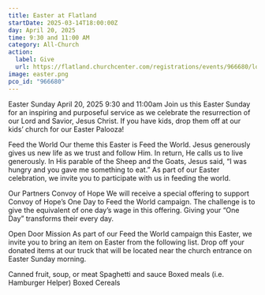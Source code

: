 ```yaml
---
title: Easter at Flatland
startDate: 2025-03-14T18:00:00Z
day: April 20, 2025
time: 9:30 and 11:00 AM
category: All-Church
action:
  label: Give
  url: https://flatland.churchcenter.com/registrations/events/966680/logins/new
image: easter.png
pco_id: "966680"
---
```


Easter Sunday
April 20, 2025
9:30 and 11:00am
Join us this Easter Sunday for an inspiring and purposeful service as we celebrate the resurrection of our Lord and Savior, Jesus Christ. If you have kids, drop them off at our kids’ church for our Easter Palooza!

Feed the World
Our theme this Easter is Feed the World. Jesus generously gives us new life as we trust and follow Him. In return, He calls us to live generously. In His parable of the Sheep and the Goats, Jesus said, “I was hungry and you gave me something to eat.” As part of our Easter celebration, we invite you to participate with us in feeding the world.

Our Partners
Convoy of Hope
We will receive a special offering to support Convoy of Hope’s One Day to Feed the World campaign. The challenge is to give the equivalent of one day’s wage in this offering. Giving your “One Day” transforms their every day.

Open Door Mission
As part of our Feed the World campaign this Easter, we invite you to bring an item on Easter from the following list. Drop off your donated items at our truck that will be located near the church entrance on Easter Sunday morning.

Canned fruit, soup, or meat
Spaghetti and sauce
Boxed meals (i.e. Hamburger Helper)
Boxed Cereals
